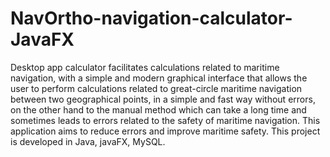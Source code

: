 # NavOrtho-navigation-calculator-JavaFX
Desktop app calculator facilitates calculations related to maritime navigation, with a simple and modern graphical interface that allows the user to perform calculations related to great-circle maritime navigation between two geographical points, in a simple and fast way without errors, on the other hand to the manual method which can take a long time and sometimes leads to errors related to the safety of maritime navigation. This application aims to reduce errors and improve maritime safety. This project is developed in Java, javaFX, MySQL.
